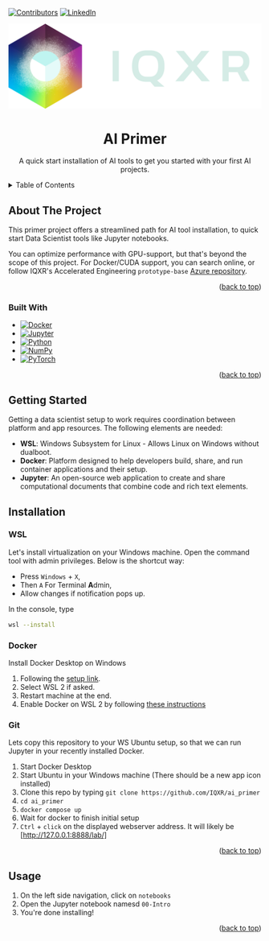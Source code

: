 <a name="readme-top" id="readme-top"></a>
<!-- PROJECT SHIELDS -->
<!--
*** I'm using markdown "reference style" links for readability.
*** Reference links are enclosed in brackets [ ] instead of parentheses ( ).
*** See the bottom of this document for the declaration of the reference variables
*** for contributors-url, forks-url, etc. This is an optional, concise syntax you may use.
*** https://www.markdownguide.org/basic-syntax/#reference-style-links
-->
[![Contributors][contributors-shield]][contributors-url]
[![LinkedIn][linkedin-shield]][linkedin-url]

<!-- PROJECT LOGO -->
[![Logo][logo]][logo-url]
<br />
<div align="center">
<h1 align="center">AI Primer</h1>

  <p align="center">
    A quick start installation of AI tools to get you started with your first AI projects.
  </p>
</div>

<!-- TABLE OF CONTENTS -->
<details>
  <summary>Table of Contents</summary>
  <ol>
    <li>
      <a href="#about-the-project">About The Project</a>
      <ul>
        <li><a href="#built-with">Built With</a></li>
      </ul>
    </li>
    <li><a href="#getting-started">Getting Started</a></li>
    <li><a href="#installation">Installation</a></li>
    <li><a href="#usage">Usage</a></li>
  </ol>
</details>



<!-- ABOUT THE PROJECT -->
## About The Project

This primer project offers a streamlined path for AI tool installation, to quick start Data Scientist tools like Jupyter notebooks.

You can optimize performance with GPU-support, but that's beyond the scope of this project. For Docker/CUDA support, you can search online, or follow IQXR's Accelerated Engineering `prototype-base` [Azure repository](https://dev.azure.com/iqxr/PlatformCapabilities/_git/prototype-base).


<p align="right">(<a href="#readme-top">back to top</a>)</p>

### Built With

* [![Docker][Docker]][Docker-url]
* [![Jupyter][Jupyter]][Jupyter-url]
* [![Python][Python]][Python-url]
* [![NumPy][NumPy]][NumPy-url]
* [![PyTorch][PyTorch]][PyTorch-url]

<p align="right">(<a href="#readme-top">back to top</a>)</p>


<!-- GETTING STARTED -->
## Getting Started

Getting a data scientist setup to work requires coordination between platform and app resources. The following elements are needed:

- **WSL**: Windows Subsystem for Linux - Allows Linux on Windows without dualboot.
- **Docker**: Platform designed to help developers build, share, and run container applications and their setup. 
- **Jupyter**: An open-source web application to create and share computational documents that combine code and rich text elements.

<!-- INSTALLATION -->
## Installation

### WSL

Let's install virtualization on your Windows machine. Open the command tool with admin privileges. Below is the shortcut way:

- Press `Windows` + `X`,
- Then `A` For Terminal **A**dmin,
- Allow changes if notification pops up.

In the console, type

```bash
wsl --install
```

### Docker 

Install Docker Desktop on Windows

1. Following the [setup link](https://docs.docker.com/desktop/setup/install/windows-install/).
2. Select WSL 2 if asked.
3. Restart machine at the end.
4. Enable Docker on WSL 2 by following [these instructions](https://docs.docker.com/desktop/features/wsl/)

### Git

Lets copy this repository to your WS Ubuntu setup, so that we can run Jupyter in your recently installed Docker.

1. Start Docker Desktop
2. Start Ubuntu in your Windows machine (There should be a new app icon installed)
3. Clone this repo by typing `git clone https://github.com/IQXR/ai_primer` 
4. `cd ai_primer`
5. `docker compose up`
6. Wait for docker to finish initial setup
7. `Ctrl` + `click` on the displayed webserver address. It will likely be [http://127.0.0.1:8888/lab/]

<p align="right">(<a href="#readme-top">back to top</a>)</p>

<!-- USAGE EXAMPLES -->
## Usage

1. On the left side navigation, click on `notebooks`
2. Open the Jupyter notebook namesd `00-Intro`
3. You're done installing!

<p align="right">(<a href="#readme-top">back to top</a>)</p>

<!-- MARKDOWN LINKS & IMAGES -->
<!-- https://www.markdownguide.org/basic-syntax/#reference-style-links -->
<!-- Get new badges at [https://github.com/Ileriayo/markdown-badges] -->
[logo]: media/logo/Logo_GRADIENT_H_KO.png
[logo-url]: https://www.iqxr.com/

[contributors-shield]: https://img.shields.io/badge/Contributors-Accelerated_Engineering-red?style=for-the-badge
[contributors-url]: https://iqxr.atlassian.net/wiki/spaces/AE
[linkedin-shield]: https://img.shields.io/badge/-LinkedIn-black.svg?style=for-the-badge&logo=linkedin&colorB=555
[linkedin-url]: https://www.linkedin.com/company/iqxr/

[Blender]: https://img.shields.io/badge/blender-%23F5792A.svg?style=for-the-badge&logo=blender&logoColor=white
[Blender-url]: https://www.blender.org/
[Docker]: https://img.shields.io/badge/docker-%230db7ed.svg?style=for-the-badge&logo=docker&logoColor=white
[Docker-url]: https://www.docker.com/
[Git]: https://img.shields.io/badge/git-%23F05033.svg?style=for-the-badge&logo=git&logoColor=white
[Git-url]: https://git-scm.com/ 
[GitHub]: https://img.shields.io/badge/github-%23121011.svg?style=for-the-badge&logo=github&logoColor=white
[GitHub-url]: https://github.com/
[Jupyter]: https://img.shields.io/badge/jupyter-%23FA0F00.svg?style=for-the-badge&logo=jupyter&logoColor=white
[Jupyter-url]: https://jupyter.org/
[Matplotlib]: https://img.shields.io/badge/Matplotlib-%23ffffff.svg?style=for-the-badge&logo=Matplotlib&logoColor=black
[Matplotlib-url]: https://matplotlib.org/
[NumPy]: https://img.shields.io/badge/numpy-%23013243.svg?style=for-the-badge&logo=numpy&logoColor=white
[NumPy-url]: https://numpy.org/
[nVIDIA]: https://img.shields.io/badge/nVIDIA-%2376B900.svg?style=for-the-badge&logo=nVIDIA&logoColor=white
[nVIDIA-url]: https://docs.nvidia.com/datacenter/cloud-native/container-toolkit/latest/index.html
[OpenCV]: https://img.shields.io/badge/opencv-%23white.svg?style=for-the-badge&logo=opencv&logoColor=white
[OpenCV-url]: https://opencv.org/
[Pandas]: https://img.shields.io/badge/pandas-%23150458.svg?style=for-the-badge&logo=pandas&logoColor=white
[Pandas-url]: https://pandas.pydata.org/
[Python]: https://img.shields.io/badge/python-3670A0?style=for-the-badge&logo=python&logoColor=ffdd54
[Python-url]: https://www.python.org/
[PyTorch]: https://img.shields.io/badge/PyTorch-%23EE4C2C.svg?style=for-the-badge&logo=PyTorch&logoColor=white
[PyTorch-url]: https://pytorch.org/
[SciPy]: https://img.shields.io/badge/SciPy-%230C55A5.svg?style=for-the-badge&logo=scipy&logoColor=%white
[SciPy-url]: https://scipy.org/
[TensorFlow]: https://img.shields.io/badge/TensorFlow-%23FF6F00.svg?style=for-the-badge&logo=TensorFlow&logoColor=white
[TensorFlow-url]: https://www.tensorflow.org/
